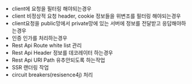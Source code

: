 - client에 요청을 필터링 해야되는경우
- client 비정상적 요청 header, cookie 정보들을 위변조를 필터링 해야되는경우
- client요청을 public망에서 private망에 있는 서버에 정보를 전달받고 응답해야하는경우
- 인증 인가를 처리하는경우
- Rest Api Route white list 관리
- Rest Api Header 정보를 데코레이터 하는경우
- Rest Api URI Path 유추안되도록 하는작업
- SSR 랜더링 작업
- circuit breakers(resisence4j) 처리